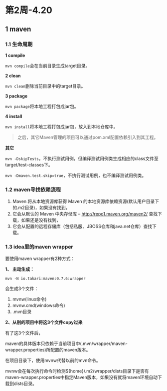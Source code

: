 # 第2周-4.20

## 1 maven

### 1.1 生命周期

**1 compile**

`mvn compile`会在当前目录生成target目录。

**2 clean**

`mvn clean`删除当前目录中的target目录。

**3 package**

`mvn package`将本地工程打包成jar包。

**4 install**

`mvn install`将本地工程打包成jar包，放入到本地仓库中。

>之后，其它Maven管理的项目可以通过pom.xml配置依赖引入到其工程。

**其它**

`mvn -DskipTests`，不执行测试用例，但编译测试用例类生成相应的class文件至target/test-classes下。

`mvn -Dmaven.test.skip=true`，不执行测试用例，也不编译测试用例类。

### 1.2 maven寻找依赖流程

1. Maven 将从本地资源库获得 Maven 的本地资源库依赖资源(默认用户目录下的.m2目录)，如果没有找到，
2. 它会从默认的 Maven 中央存储库 – http://repo1.maven.org/maven2/ 查找下载，如果还是没有找到，
3. 它会从配置的远程存储库（包括私服、JBOSS仓库和java.net仓库）查找下载。

### 1.3 idea里的maven wrapper

要使用maven wrapper有2种方式：

**1、 主动生成：**
```
mvn -N io.takari:maven:0.7.6:wrapper
```

会生成3个文件：

1. mvnw(linux命令)
2. mvnw.cmd(windows命令)
3. .mvn目录

**2、从别的项目中将这3个文件copy过来**

有了这3个文件后，

maven的具体版本只依赖于当前项目中(.mvn/wrapper/maven-wrapper.properties)所配置的maven版本。

在项目目录下，使用mvnw代替以前的mvn命令。

mvnw会在每次执行命令时检测${home}/.m2/wrapper/dists目录下是否有maven-wrapper.properties中指定Maven版本，如果没有就将maven环境自动下载到dists目录。